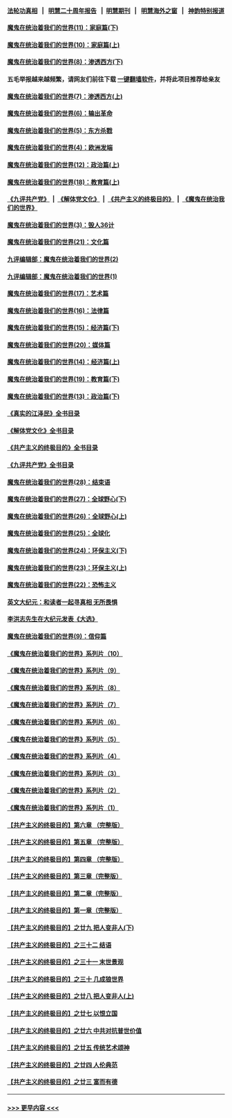 #### [法轮功真相](https://github.com/gfw-breaker/truth/blob/master/README.md?t=0) &nbsp;&nbsp;|&nbsp;&nbsp; [明慧二十周年报告](https://github.com/gfw-breaker/mh-reports/blob/master/README.md?t=0) &nbsp;&nbsp;|&nbsp;&nbsp;[明慧期刊](https://github.com/gfw-breaker/mh-qikan) &nbsp;&nbsp;|&nbsp;&nbsp; [明慧海外之窗](https://github.com/gfw-breaker/mh-news/blob/master/README.md?t=0) &nbsp;&nbsp;|&nbsp;&nbsp; [神韵特别报道](https://github.com/gfw-breaker/mh-news/blob/master/shenyun.md?t=0)
#### [魔鬼在统治着我们的世界(11)：家庭篇(下)](../pages/nsc422/n10440961.md?t=12310643) 
#### [魔鬼在统治着我们的世界(10)：家庭篇(上)](../pages/nsc422/n10435448.md?t=12310643) 
#### [魔鬼在统治着我们的世界(8)：渗透西方(下)](../pages/nsc422/n10429603.md?t=12310643) 
#### 五毛举报越来越频繁，请网友们前往下载 [一键翻墙软件](https://github.com/gfw-breaker/ssr-accounts)，并将此项目推荐给亲友
#### [魔鬼在统治着我们的世界(7)：渗透西方(上)](../pages/nsc422/n10426013.md?t=12310643) 
#### [魔鬼在统治着我们的世界(6)：输出革命](../pages/nsc422/n10421536.md?t=12310643) 
#### [魔鬼在统治着我们的世界(5)：东方杀戮](../pages/nsc422/n10417707.md?t=12310643) 
#### [魔鬼在统治着我们的世界(4)：欧洲发端](../pages/nsc422/n10414890.md?t=12310643) 
#### [魔鬼在统治着我们的世界(12)：政治篇(上)](../pages/nsc422/n10444576.md?t=12310643) 
#### [魔鬼在统治着我们的世界(18)：教育篇(上)](../pages/nsc422/n10526970.md?t=12310643) 
#### [《九评共产党》](https://github.com/begood0513/9ping.md/blob/master/README.md) &nbsp;|&nbsp; [《解体党文化》](../../../../jtdwh.md/blob/master/README.md)  &nbsp;|&nbsp; [《共产主义的终极目的》](../../../../gczydzjmd.md/blob/master/README.md) &nbsp;|&nbsp; [《魔鬼在统治我们的世界》](../../../../mgztzwmdsj.md/blob/master/README.md) 
#### [魔鬼在统治着我们的世界(3)：毁人36计](../pages/nsc422/n10411583.md?t=12310643) 
#### [魔鬼在统治着我们的世界(21)：文化篇](../pages/nsc422/n10597706.md?t=12310643) 
#### [九评编辑部：魔鬼在统治着我们的世界(2)](../pages/nsc422/n10410036.md?t=12310643) 
#### [九评编辑部：魔鬼在统治着我们的世界(1)](../pages/nsc422/n10406825.md?t=12310643) 
#### [魔鬼在统治着我们的世界(17)：艺术篇](../pages/nsc422/n10499093.md?t=12310643) 
#### [魔鬼在统治着我们的世界(16)：法律篇](../pages/nsc422/n10485969.md?t=12310643) 
#### [魔鬼在统治着我们的世界(15)：经济篇(下)](../pages/nsc422/n10469975.md?t=12310643) 
#### [魔鬼在统治着我们的世界(20)：媒体篇](../pages/nsc422/n10586579.md?t=12310643) 
#### [魔鬼在统治着我们的世界(14)：经济篇(上)](../pages/nsc422/n10457370.md?t=12310643) 
#### [魔鬼在统治着我们的世界(19)：教育篇(下)](../pages/nsc422/n10564808.md?t=12310643) 
#### [魔鬼在统治着我们的世界(13)：政治篇(下)](../pages/nsc422/n10448270.md?t=12310643) 
#### [《真实的江泽民》全书目录](../pages/nsc422/n13721399.md?t=12310643) 
#### [《解体党文化》全书目录](../pages/nsc422/n13721157.md?t=12310643) 
#### [《共产主义的终极目的》全书目录](../pages/nsc422/n13721048.md?t=12310643) 
#### [《九评共产党》全书目录](../pages/nsc422/n13708085.md?t=12310643) 
#### [魔鬼在统治着我们的世界(28)：结束语](../pages/nsc422/n10936246.md?t=12310643) 
#### [魔鬼在统治着我们的世界(27)：全球野心(下)](../pages/nsc422/n10928319.md?t=12310643) 
#### [魔鬼在统治着我们的世界(26)：全球野心(上)](../pages/nsc422/n10900318.md?t=12310643) 
#### [魔鬼在统治着我们的世界(25)：全球化](../pages/nsc422/n10788205.md?t=12310643) 
#### [魔鬼在统治着我们的世界(24)：环保主义(下)](../pages/nsc422/n10695307.md?t=12310643) 
#### [魔鬼在统治着我们的世界(23)：环保主义(上)](../pages/nsc422/n10688613.md?t=12310643) 
#### [魔鬼在统治着我们的世界(22)：恐怖主义](../pages/nsc422/n10614727.md?t=12310643) 
#### [英文大纪元：和读者一起寻真相 无所畏惧](../pages/nsc422/n12542027.md?t=12310643) 
#### [李洪志先生在大纪元发表《大选》](../pages/nsc422/n12534746.md?t=12310643) 
#### [魔鬼在统治着我们的世界(9)：信仰篇](../pages/nsc422/n10432159.md?t=12310643) 
#### [《魔鬼在统治着我们的世界》系列片（10）](../pages/nsc422/n12292670.md?t=12310643) 
#### [《魔鬼在统治着我们的世界》系列片（9）](../pages/nsc422/n12290859.md?t=12310643) 
#### [《魔鬼在统治着我们的世界》系列片（8）](../pages/nsc422/n12287445.md?t=12310643) 
#### [《魔鬼在统治着我们的世界》系列片（7）](../pages/nsc422/n12283425.md?t=12310643) 
#### [《魔鬼在统治着我们的世界》系列片（6）](../pages/nsc422/n12282314.md?t=12310643) 
#### [《魔鬼在统治着我们的世界》系列片（5）](../pages/nsc422/n12281419.md?t=12310643) 
#### [《魔鬼在统治着我们的世界》系列片（4）](../pages/nsc422/n12274024.md?t=12310643) 
#### [《魔鬼在统治着我们的世界》系列片（3）](../pages/nsc422/n12271322.md?t=12310643) 
#### [《魔鬼在统治着我们的世界》系列片（2）](../pages/nsc422/n12269049.md?t=12310643) 
#### [《魔鬼在统治着我们的世界》系列片（1）](../pages/nsc422/n12267575.md?t=12310643) 
#### [【共产主义的终极目的】第六章 （完整版）](../pages/nsc422/n11428913.md?t=12310643) 
#### [【共产主义的终极目的】第五章 （完整版）](../pages/nsc422/n11428912.md?t=12310643) 
#### [【共产主义的终极目的】第四章 （完整版）](../pages/nsc422/n11428907.md?t=12310643) 
#### [【共产主义的终极目的】第三章（完整版）](../pages/nsc422/n11428848.md?t=12310643) 
#### [【共产主义的终极目的】第二章（完整版）](../pages/nsc422/n11428831.md?t=12310643) 
#### [【共产主义的终极目的】第一章（完整版）](../pages/nsc422/n11417651.md?t=12310643) 
#### [【共产主义的终极目的】之廿九 把人变非人(下)](../pages/nsc422/n11344140.md?t=12310643) 
#### [【共产主义的终极目的】之三十二 结语](../pages/nsc422/n11360535.md?t=12310643) 
#### [【共产主义的终极目的】之三十一 末世景观](../pages/nsc422/n11351129.md?t=12310643) 
#### [【共产主义的终极目的】之三十 几成狼世界](../pages/nsc422/n11348280.md?t=12310643) 
#### [【共产主义的终极目的】之廿八 把人变非人(上)](../pages/nsc422/n11340492.md?t=12310643) 
#### [【共产主义的终极目的】之廿七 以恨立国](../pages/nsc422/n11336944.md?t=12310643) 
#### [【共产主义的终极目的】之廿六 中共对抗普世价值](../pages/nsc422/n11324785.md?t=12310643) 
#### [【共产主义的终极目的】之廿五 传统艺术颂神](../pages/nsc422/n11296396.md?t=12310643) 
#### [【共产主义的终极目的】之廿四 人伦典范](../pages/nsc422/n11296397.md?t=12310643) 
#### [【共产主义的终极目的】之廿三 富而有德](../pages/nsc422/n11283598.md?t=12310643) 

----
#### [ >>> 更早内容 <<< ](../indexes/nsc422-earlier.md)
